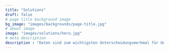 ```yaml
---
title: "Solutions"
draft: false
# page title background image
bg_image: "images/backgrounds/page-title.jpg"
# about image
image: "images/solutions/hero.jpg"
# meta description
description : "Daten sind zum wichtigsten Unterscheidungsmerkmal für Unternehmen geworden. Hierfür werden Experten benötigt."
---
```

